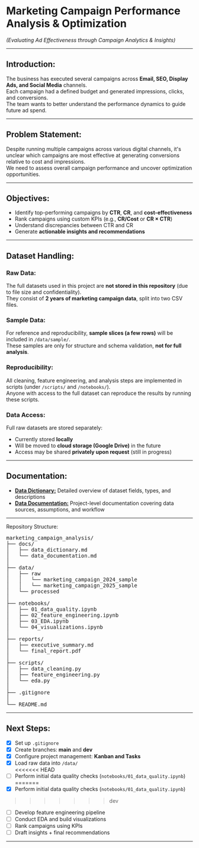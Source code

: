 # Marketing Campaign Performance Analysis & Optimization

*(Evaluating Ad Effectiveness through Campaign Analytics & Insights)*

---

## Introduction:
The business has executed several campaigns across **Email, SEO, Display Ads, and Social Media** channels.  
Each campaign had a defined budget and generated impressions, clicks, and conversions.  
The team wants to better understand the performance dynamics to guide future ad spend.

---

## Problem Statement:
Despite running multiple campaigns across various digital channels, it's unclear which campaigns are most effective at generating conversions relative to cost and impressions.  
We need to assess overall campaign performance and uncover optimization opportunities.

---

## Objectives:
- Identify top-performing campaigns by **CTR**, **CR**, and **cost-effectiveness**  
- Rank campaigns using custom KPIs (e.g., **CR/Cost** or **CR × CTR**)  
- Understand discrepancies between CTR and CR  
- Generate **actionable insights and recommendations**  

---

## Dataset Handling:

### Raw Data:
The full datasets used in this project are **not stored in this repository** (due to file size and confidentiality).  
They consist of **2 years of marketing campaign data**, split into two CSV files.

### Sample Data:
For reference and reproducibility, **sample slices (a few rows)** will be included in `/data/sample/`.  
These samples are only for structure and schema validation, **not for full analysis**.

### Reproducibility:
All cleaning, feature engineering, and analysis steps are implemented in scripts (under `/scripts/` and `/notebooks/`).  
Anyone with access to the full dataset can reproduce the results by running these scripts.

### Data Access:
Full raw datasets are stored separately:  
- Currently stored **locally**  
- Will be moved to **cloud storage (Google Drive)** in the future  
- Access may be shared **privately upon request** (still in progress)  

---

## Documentation:

- [**Data Dictionary:**](docs/data_dictionary.md)  Detailed overview of dataset fields, types, and descriptions  
- [**Data Documentation:**](docs/data_documentation.md) Project-level documentation covering data sources, assumptions, and workflow  

---

Repository Structure:

<pre>marketing_campaign_analysis/
├── docs/
│   ├── data_dictionary.md
│   └── data_documentation.md
│
├── data/
│   ├── raw
│   │	└── marketing_campaign_2024_sample
│   │	└── marketing_campaign_2025_sample
│   └── processed
│ 
├── notebooks/
│   ├── 01_data_quality.ipynb
│   ├── 02_feature_engineering.ipynb
│   ├── 03_EDA.ipynb
│   └── 04_visualizations.ipynb
│
├── reports/
│   ├── executive_summary.md
│   └── final_report.pdf
│
├── scripts/
│   ├── data_cleaning.py
│   ├── feature_engineering.py
│   └── eda.py
│
├── .gitignore
│ 
└── README.md</pre>




---

## Next Steps:

- [x] Set up `.gitignore`  
- [x] Create branches: **main** and **dev**  
- [x] Configure project management: **Kanban and Tasks**  
- [x] Load raw data into `/data/`  
<<<<<<< HEAD
- [ ] Perform initial data quality checks (`notebooks/01_data_quality.ipynb`)  
=======
- [x] Perform initial data quality checks (`notebooks/01_data_quality.ipynb`)  
>>>>>>> dev
- [ ] Develop feature engineering pipeline  
- [ ] Conduct EDA and build visualizations  
- [ ] Rank campaigns using KPIs  
- [ ] Draft insights + final recommendations  

---






